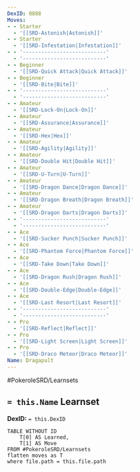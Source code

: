```yaml
---
DexID: 0888
Moves:
- - Starter
  - '[[SRD-Astonish|Astonish]]'
- - Starter
  - '[[SRD-Infestation|Infestation]]'
- - '---------------------------'
  - '---------------------------'
- - Beginner
  - '[[SRD-Quick Attack|Quick Attack]]'
- - Beginner
  - '[[SRD-Bite|Bite]]'
- - '---------------------------'
  - '---------------------------'
- - Amateur
  - '[[SRD-Lock-On|Lock-On]]'
- - Amateur
  - '[[SRD-Assurance|Assurance]]'
- - Amateur
  - '[[SRD-Hex|Hex]]'
- - Amateur
  - '[[SRD-Agility|Agility]]'
- - Amateur
  - '[[SRD-Double Hit|Double Hit]]'
- - Amateur
  - '[[SRD-U-Turn|U-Turn]]'
- - Amateur
  - '[[SRD-Dragon Dance|Dragon Dance]]'
- - Amateur
  - '[[SRD-Dragon Breath|Dragon Breath]]'
- - Amateur
  - '[[SRD-Dragon Darts|Dragon Darts]]'
- - '---------------------------'
  - '---------------------------'
- - Ace
  - '[[SRD-Sucker Punch|Sucker Punch]]'
- - Ace
  - '[[SRD-Phantom Force|Phantom Force]]'
- - Ace
  - '[[SRD-Take Down|Take Down]]'
- - Ace
  - '[[SRD-Dragon Rush|Dragon Rush]]'
- - Ace
  - '[[SRD-Double-Edge|Double-Edge]]'
- - Ace
  - '[[SRD-Last Resort|Last Resort]]'
- - '---------------------------'
  - '---------------------------'
- - Pro
  - '[[SRD-Reflect|Reflect]]'
- - Pro
  - '[[SRD-Light Screen|Light Screen]]'
- - Pro
  - '[[SRD-Draco Meteor|Draco Meteor]]'
Name: Dragapult
---
```


#PokeroleSRD/Learnsets

## `= this.Name` Learnset

**DexID:** `= this.DexID`

```dataview
TABLE WITHOUT ID
    T[0] AS Learned,
    T[1] AS Move
FROM #PokeroleSRD/Learnsets
flatten moves as T
where file.path = this.file.path
```

